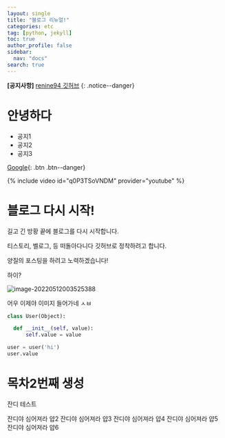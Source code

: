 ```yaml
---
layout: single
title: "블로그 리뉴얼!"
categories: etc
tag: [python, jekyll]
toc: true
author_profile: false
sidebar:
  nav: "docs"
search: true
---
```


**[공지사항]** [renine94 깃허브](https://github.com/renine94)
{: .notice--danger}

<div class="notice--success">
  <h1> 안녕하다 </h1>
  <ul>
    <li> 공지1 </li>
    <li> 공지2 </li>
    <li> 공지3 </li>
  </ul>
</div>

[Google](https://www.google.com){: .btn .btn--danger}

{% include video id="q0P3TSoVNDM" provider="youtube" %}


# 블로그 다시 시작!



길고 긴 방황 끝에 블로그를 다시 시작합니다.

티스토리, 벨로그, 등 떠돌아다니다 깃허브로 정착하려고 합니다.

양질의 포스팅을 하려고 노력하겠습니다!

하이?

![image-20220512003525388](../../assets/images/2022-05-11-first/image-20220512003525388.png)



어우 이제야 이미지 들어가네 ㅅㅂ


```python
class User(Object):

  def __init__(self, value):
      self.value = value

user = user('hi')
user.value
```

# 목차2번째 생성


잔디 테스트

잔디야 심어져라 얍2
잔디야 심어져라 얍3
잔디야 심어져라 얍4
잔디야 심어져라 얍5
잔디야 심어져라 얍6